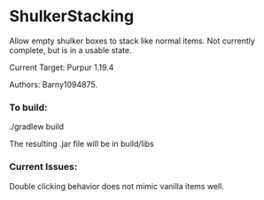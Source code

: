 # ShulkerStacking
Allow empty shulker boxes to stack like normal items. Not currently complete, but is in a usable state.

Current Target: Purpur 1.19.4

Authors: Barny1094875.

<h3>To build:</h3>

./gradlew build

The resulting .jar file will be in build/libs

<h3>Current Issues:</h3
                     
Double clicking behavior does not mimic vanilla items well.
